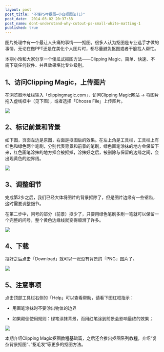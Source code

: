 ```yaml
---
layout: post
post_title: "不懂PS咋抠图—小白抠图法(1)"
post_date:  2014-03-02 20:37:38
post_name: dont-understand-why-cutout-ps-small-white-matting-1
published: true
---
```

图片处理中有一个最让人头痛的事情——抠图。很多人认为抠图是专业选手才做的事情，无论在做PPT还是在美化个人图片时，都尽量避免抠图或者干脆找人帮忙。

本期小玲和大家分享一个傻瓜式抠图方法——Clipping Magic，简单、快速、不需下载任何软件、并且效果堪比专业级别。

## 1、访问Clipping Magic，上传图片

在浏览器地址栏输入「clippingmagic.com」，访问Clipping Magic网站 -&gt; 将图片拖入虚线框中（见下图），或者选择「Choose File」上传图片。

![](http://mmbiz.qpic.cn/mmbiz/z3T1vlHdIXicCyKFf3Zeic2z1HzAU505JYA9lQAYEd0EcLzGH63b2fyDG0lxsVgNpyqZ49Kw53eW0Bk5eI6YLibSA/0)

## 2、标记前景和背景

如下图，页面左边是原图，右面是抠图后的效果。在左上角是工具栏，工具栏上有红色和绿色两个笔刷，分别代表背景和前景的笔刷，绿色画笔涂抹的地方会保留下来，红色画笔涂抹的地方择会被抠掉，涂抹好之后，被删除与保留的边缘之间，会出现黄色的边界线。

![](http://mmbiz.qpic.cn/mmbiz/z3T1vlHdIXicCyKFf3Zeic2z1HzAU505JY8PDRVBjRGibhx6vaLZwZYec3Cnib02TRnBg9fic0EGZNDEhhibGicURiagRA/0)

## 3、调整细节

完成第2步之后，我们已经大体将图片的背景抠除了，但是图片边缘有一些锯齿，这时需要调整细节。

在第二步中，问号的部分（前景）抠少了，只要用绿色笔刷多刷一笔就可以保留一个完整的问号，整个黄色边缘线就变得顺滑了许多。

![](http://mmbiz.qpic.cn/mmbiz/z3T1vlHdIXicCyKFf3Zeic2z1HzAU505JYibytAg8l6LW6FibGVOGH1BjlWVQ3WZWxEibqL2LnZYRNchKoNPicvjdroA/0)

## 4、下载

抠好之后点击「Download」就可以一张没有背景的「PNG」图片了。

![](http://mmbiz.qpic.cn/mmbiz/z3T1vlHdIXicCyKFf3Zeic2z1HzAU505JYm2LK7hqoiaU2HhKicTsofXLuDK9rHNy3UwMsibksDiazLeficxaOmwLa4KA/0)

## 5、注意事项

点击顶部工具栏右侧的「Help」可以查看帮助，请看下图红框指示：

*   用画笔涂抹时不要涂出物体的边界

*   如果颠倒使用规则：绿笔涂抹背景，而用红笔涂到前景会影响最终的效果；

![](http://mmbiz.qpic.cn/mmbiz/z3T1vlHdIXicCyKFf3Zeic2z1HzAU505JYyrqpGJUmQ8vrFB8O2ahtMAPwa2cEeS7pKicMHJo34sI9tBfy0FwfSKw/0)

本期介绍Clipping Magic抠图教程基础篇，之后还会推出抠图系列教程，介绍“复杂背景抠图”、”抠毛发“等更多的抠图方法。